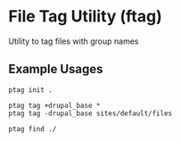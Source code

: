 File Tag Utility (ftag)
=======================

Utility to tag files with group names


Example Usages
--------------

    ptag init .

    ptag tag +drupal_base *
    ptag tag -drupal_base sites/default/files
    
    ptag find ./
    

